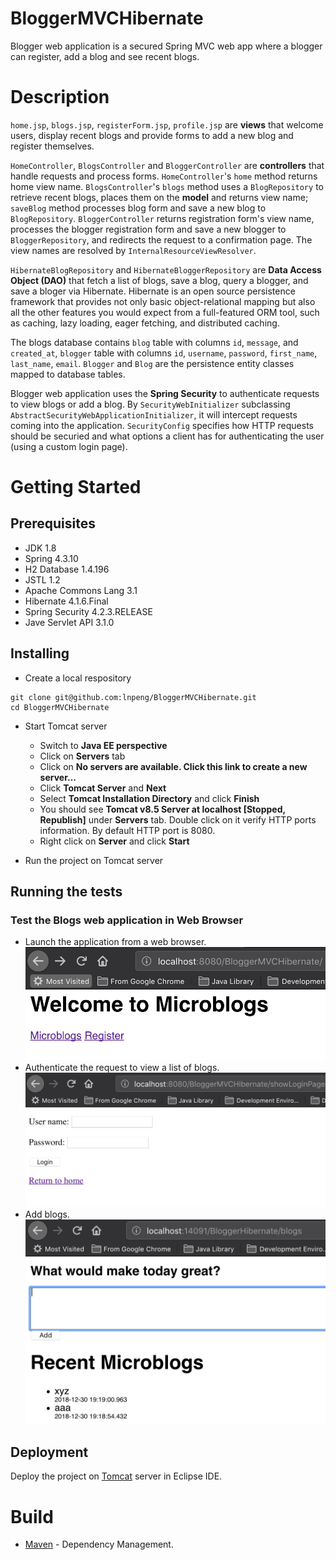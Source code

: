 # BloggerMVCHibernate
Blogger web application is a secured Spring MVC web app where a blogger can register, add a blog and see recent blogs.

# Description

`home.jsp`, `blogs.jsp`, `registerForm.jsp`, `profile.jsp` are **views** that welcome users, display recent blogs and provide forms to add a new blog and register themselves.

`HomeController`, `BlogsController` and `BloggerController` are **controllers** that handle requests and process forms. `HomeController`'s `home` method returns home view name. `BlogsController`'s `blogs` method uses a `BlogRepository` to retrieve recent blogs, places them on the **model** and returns view name; `saveBlog` method processes blog form and save a new blog to `BlogRepository`. `BloggerController` returns registration form's view name, processes the blogger registration form and save a new blogger to `BloggerRepository`, and redirects the request to a confirmation page. The view names are resolved by `InternalResourceViewResolver`.

`HibernateBlogRepository` and `HibernateBloggerRepository` are **Data Access Object (DAO)** that fetch a list of blogs, save a blog, query a blogger, and save a bloger via Hibernate. Hibernate is an open source persistence framework that provides not only basic object-relational mapping but also all the other features you would expect from a full-featured ORM tool, such as caching, lazy loading, eager fetching, and distributed caching.

The blogs database contains `blog` table with columns `id`, `message`, and `created_at`, `blogger` table with columns `id`, `username`, `password`, `first_name`, `last_name`, `email`. `Blogger` and `Blog` are the persistence entity classes mapped to database tables.

Blogger web application uses the **Spring Security** to authenticate requests to view blogs or add a blog. By `SecurityWebInitializer` subclassing `AbstractSecurityWebApplicationInitializer`, it will intercept requests coming into the application. `SecurityConfig` specifies how HTTP requests should be securied and what options a client has for authenticating the user (using a custom login page).

# Getting Started
## Prerequisites
- JDK 1.8
- Spring 4.3.10
- H2 Database 1.4.196
- JSTL 1.2
- Apache Commons Lang 3.1
- Hibernate 4.1.6.Final
- Spring Security 4.2.3.RELEASE
- Jave Servlet API 3.1.0

## Installing
- Create a local respository
```
git clone git@github.com:lnpeng/BloggerMVCHibernate.git
cd BloggerMVCHibernate
```
- Start Tomcat server
  - Switch to **Java EE perspective**
  - Click on **Servers** tab
  - Click on **No servers are available. Click this link to create a new server...**
  - Click **Tomcat Server** and **Next**
  - Select **Tomcat Installation Directory** and click **Finish**
  - You should see **Tomcat v8.5 Server at localhost [Stopped, Republish]** under **Servers** tab. Double click on it verify HTTP ports information. By default HTTP port is 8080.
  - Right click on **Server** and click **Start**
  
- Run the project on Tomcat server
  
## Running the tests
### Test the Blogs web application in Web Browser
- Launch the application from a web browser.
![Home](https://github.com/lnpeng/BloggerMVCHibernate/blob/master/Screen%20Shot%202019-01-02%20at%203.38.35%20PM.png)
- Authenticate the request to view a list of blogs.
![Login](https://github.com/lnpeng/BloggerMVCHibernate/blob/master/Screen%20Shot%202019-01-02%20at%203.38.19%20PM.png)
- Add blogs.
![Blogs](https://github.com/lnpeng/BloggerMVCHibernate/blob/master/Screen%20Shot%202018-12-30%20at%207.19.31%20PM.png)

## Deployment
Deploy the project on [Tomcat](http://tomcat.apache.org/) server in Eclipse IDE.

# Build
- [Maven](https:maven.apache.org) - Dependency Management.
